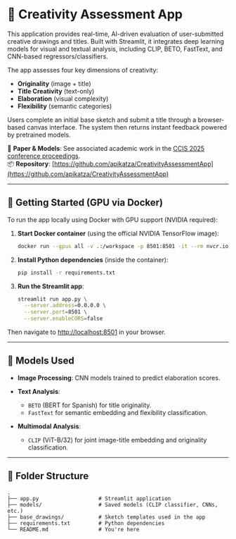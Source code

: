 # 🎨 Creativity Assessment App

This application provides real-time, AI-driven evaluation of user-submitted creative drawings and titles. Built with Streamlit, it integrates deep learning models for visual and textual analysis, including CLIP, BETO, FastText, and CNN-based regressors/classifiers.

The app assesses four key dimensions of creativity:
- **Originality** (image + title)
- **Title Creativity** (text-only)
- **Elaboration** (visual complexity)
- **Flexibility** (semantic categories)

Users complete an initial base sketch and submit a title through a browser-based canvas interface. The system then returns instant feedback powered by pretrained models.

📁 **Paper & Models**: See associated academic work in the [CCIS 2025 conference proceedings](#).  
📦 **Repository**: [https://github.com/apikatza/CreativityAssessmentApp](https://github.com/apikatza/CreativityAssessmentApp)

---

## 🚀 Getting Started (GPU via Docker)

To run the app locally using Docker with GPU support (NVIDIA required):

1. **Start Docker container** (using the official NVIDIA TensorFlow image):

   ```bash
   docker run --gpus all -v .:/workspace -p 8501:8501 -it --rm nvcr.io/nvidia/tensorflow:24.08-tf2-py3
    ```

2. **Install Python dependencies** (inside the container):


   ```bash
   pip install -r requirements.txt
   ```

3. **Run the Streamlit app**:

   ```bash
   streamlit run app.py \
     --server.address=0.0.0.0 \
     --server.port=8501 \
     --server.enableCORS=false
   ```

Then navigate to [http://localhost:8501](http://localhost:8501) in your browser.

---

## 🧠 Models Used

* **Image Processing**: CNN models trained to predict elaboration scores.
* **Text Analysis**:

  * `BETO` (BERT for Spanish) for title originality.
  * `FastText` for semantic embedding and flexibility classification.
* **Multimodal Analysis**:

  * `CLIP` (ViT-B/32) for joint image-title embedding and originality classification.

---

## 📂 Folder Structure

```
.
├── app.py                   # Streamlit application
├── models/                  # Saved models (CLIP classifier, CNNs, etc.)
├── base_drawings/           # Sketch templates used in the app
├── requirements.txt         # Python dependencies
└── README.md                # You're here
```


